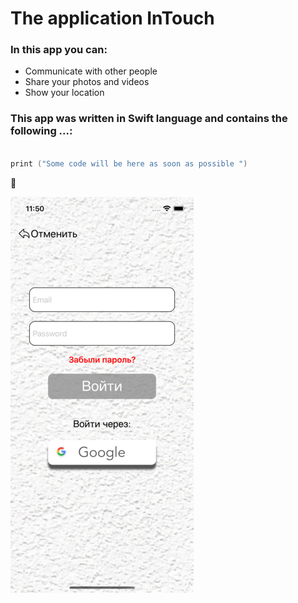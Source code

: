 # The application InTouch

### In this app you can:

* Communicate with other people
* Share your photos and videos
* Show your location 

### This app was written in Swift language and contains the following ...:

```swift

print ("Some code will be here as soon as possible ")

```
:new_moon_with_face:

![Screen login](ScreenForReadmi/ScreenLogin.png)

